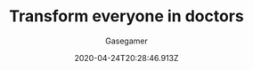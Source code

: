 ---
title: Transform everyone in doctors
author:
  - Gasegamer
description: "Everyone will be a doctor! #StayHome"
date: 2020-04-24T20:28:46.913Z
image: /uploads/mods/anotacao_2020-04-24_175321.png
userscript: true
buttons:
  - name: Install
    href: https://greasyfork.org/scripts/401849-transform-everyone-in-doctors/code/Transform%20everyone%20in%20doctors.user.js
---